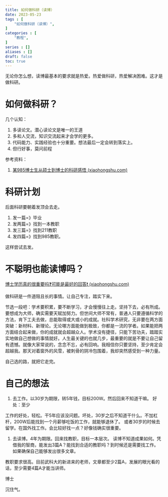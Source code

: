 ```yaml
---
title: 如何做科研（读博）
date: 2023-05-23
tags : [
	"如何做科研（读博）",
]
categories : [
	"教程",
]
series : []
aliases : []
draft: false
toc: true
---
```


无论你怎么想，读博最基本的要求就是热爱。热爱做科研，热爱解决困难。这才是做科研。

# 如何做科研？

几个认知：
1. 多读论文。潜心读论文是唯一的王道
2. 多和人交流，知识交流起来才会学的更多。
3. 代码能力、实践经验也十分重要。想法最后一定会转到落实上。
4. 但行好事，莫问前程

参考资料：
1. [某985博士生从硕士到博士的科研感悟 (xiaohongshu.com)](https://www.xiaohongshu.com/explore/646241ca0000000011012e89)


# 科研计划

后面科研要朝着发顶会去走。
1. 发一篇=》毕业
2. 发两篇=》找到一本教职
3. 发三篇=》找到211教职
4. 发四篇=》找到985教职。

这样尝试去发。


# 不聪明也能读博吗？
[博士学历真的很重要吗❓可能是最好的回答❗ (xiaohongshu.com)](https://www.xiaohongshu.com/explore/646b125f0000000027012659)

做科研是一件道阻且长的事情。让自己专注，踏实下来。

节选一段吧：学术要积累，要不断学习，才会慢慢往上走。坚持下去，必有所成。要想成为大师，确实需要天赋加努力。但世间大师不常有，普通人只要遵循科学的方法，肯下工夫去做，总能取得或大或小的成就。社科学术研究，无非要在两方面突破：新材料、新理论。无论哪方面能做到极致，你都是一流的学者。如果能把两方面结合起来做，你的成就就会超越众人。学术没有捷径，只能下苦功夫，踏踏实实地做自己想做的事情就好。人生最关键的也就几步，最重要的就是不要让自己留有遗憾。就像大家常说的，念念不忘，必有回响。我相信你只要坚持，至少肯定会超越我。那天对着窗外的风雪，被刺骨的阴冷包围着，我却突然感受到一种力量。

自己选的路，就把它走完。



# 自己的想法

1. 去工作。以30岁为期限，转5年钱，目标200W。然后回来不知道干嘛。
好处：至少

工作的好处，轻松。干5年应该没问题。坏处，30岁之后不知道干什么。不加杠杆，200W后能找到一个月薪够吃饭的工作，就能够退休了。
或者30岁的时候去留学。在国外找工作。会比较好找一点？好像钱确实很重要。

1. 去读博。4年为期限。回来找教职，目标一本层次。
读博不知道成果如何。凭借我的智商，能发出3篇A？能找到合适的教职吗？到时候还是需要找工作。如果确保自己能够发出很多文章。

教职要求很高。目前武科大的新进来的老师，文章都至少2篇A，发展的眼光看的话，至少需要4篇A才能当讲师。

博士


沉住气。


